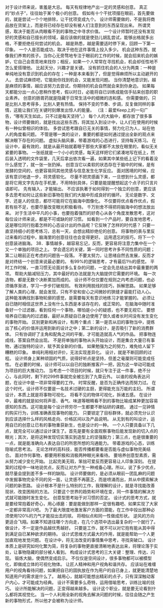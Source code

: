 对于设计师来说，害羞是大忌。
每天有规律地产出一定的灵感和创意。
真正的“妙点子”，往往始于某个极小的创意。
假如有十个干扰项摆在眼前，首先要做的，就是尝试一个个地排除，让干扰项变成九个。
设计师需要做的，不是我将商品放在货架上，而是将已经存在却没有被人们注意到的东西呈现出来。
所谓灵感，取决于能否从肉眼看不到的事物之中寻求价值。
一个设计师暂时还没有发现好的灵感和自已擅长的领域，最应该做的就是使劲儿胡乱尝试，能够出格就多出格，不要拒绝任何尝试的机会。
越是熟悉，越是需要适时停下来，回顾一下第一印象。
一个人是否能成功，取决于他在这件事情上投入多少。
机会这种东西，就像我们养育的孩子。当你心无旁骛地专注于眼前的工作的时候，就会招来机会的嫉妒，它自己会乖乖地来找你；相反，如果一个人常常在寻找机会，机会却任性地不怎么爱搭理他。
比起天分，兴趣才是关键。
没有抓住机会的人分为两类：一种是单纯地没有意识到机会的存在；一种是本来看到了，但是觉得麻烦所以主动避开的人。
去尝试麻烦吧，它能助你找到机会，又能发现问题。
当你清楚地意识到，越是麻烦的事情，越应该努力去尝试，你期待的机会自然就会来到你身边。
如果每天都能分出一点心思稍作思考，假以时日，必能将自已训练成能信手拈来创意的职业素养。
创意的肠胃药就是隐藏于日常生活中的细微的违和感。
你需要做的，只是比别人思考得多，比别人更有热情。
保持不变的节奏、步调，反复做同样的事情，这能让我们在关键时刻爆发出惊人的能量。
（注：最爱Keep上的一句广告，“哪有天生如此，只不过是每天坚持”。）
每个人的大脑中，都存放了很多事物，设计师要做的，就是找出这些东西，将其加入到设计中，让人们在使用的时候有一种似曾相识的体验。
多尝试思考跟自已无关的事情，努力化已为人，站在他人的角度看问题。
不管是哪一类的设计，重要的都是如何通过提出全新的观点来解决眼下存在的问题。
虚拟头脑风暴，带着游戏的心态进行，坚持每天练习。
在设计中，最有效的，就是从最开始就着眼于那些大家都不太放在眼里的，看似无关紧要的事物。
一张纸就是一个小小的灵感，每天这样把它们紧凑地写在纸上，然后装入透明的文件袋里，几天后拿出依次看一遍，如果其中某些纸上记下的看着没什么感觉了，就一张一张扔掉。
创意当它以柔软的状态存在于脑中的时候，是有发酵的空间的，也更容易同其他灵感与信息发生化学反应。
面对困境的时候，应该有意识地退一步，将灵感软化。
尽量不把灵感画下来，一旦想到什么灵感，都是将它用文字先存在手机里，不用特别具体，只要是能提醒想起这个点子的只言片语即可。
先有输入，才能输出。
不应该执著于如何得到一个独立的创意，更应该多去思考如何让这些新旧事物在我们的大脑中形成良好的循环。
无论是数字、文字、还是人的信息，都尽可能将它在脑海中图像化。
不仅要将优点看作优点，假若有些不足，也要尽量改变眼光积极看待。
千万别舍不得把将脑海中的想法放出来。
对于生活中平凡的小事，也要抱着强烈的好奇心从各个角度发散思考，这对每位设计师来说，都是不可或缺的好习惯。
如看到一个产品时，要自发地思考，这是哪位同行抱着怎样的心态设计出的作品呢？它反映了怎样的时代感？
只要一直坚持细小的思考练习，总有一天，会想出精妙绝伦的创意。
将事物的表与里反过来看的过程中，脑海里的创意往往也会变得更好。
运用遗忘的技巧，将下一个创意装进脑海。
38．事情越多，越容易忘记，反而，更容易将注意力集中在一个又一个单独的项目之上。
学会遗忘的关键，第一同时思考许多不同性质的问题；第二让眼前正在考虑的问题告一段落。
不要太努力，让思绪自然去发展，反而才是对终结一个创意来说最必要的。
有99%的逻辑思考，才有最后1％的感觉。
平时工作时候，一直习惯无论面对多么复杂的问题，一定会先总结出其中最重要的两项。
帮助大脑减轻压力，其中最好的办法就是为大脑提供它需要的环境。
每一次造物，都是无数个决断累加而成的。
设计师不仅仅要在规则之内考虑问题，也必须循序渐进，学习一步步打破规则。
有效利用脱线的技巧，拆解思路。
如果足够了解人类的心理，就会发现，只有不安和安心之间微妙的狭缝才最能打动人心。
这种能准确找到事物轮廓的感觉，是需要每天有意识地练习才能掌握的。
必须让自已随时相信这世界上没有什么东西是本该存在的，或正常的。
在脑海中随时准备好一个过滤器，看到任何一个事物，哪怕是小小的疑惑，也不要无视它。
要想培养自已脑内的过滤器，最好从质疑自已身边使用了很久或者长时间没有发生变化的事物开始。
区别更新和再设计，有两个重点：第一是否从旧的事物当中，提练出了核心的价值并运用到新的设计之中；第二新的设计，是否吸引了新的消费群体。
只有协调好了主角和配角之间的平衡，才可能造就高人气的作品。
把事物连成线，答案自然会出现。
不是将单独的事物从头开始设计，而是集合大量已有事物，通过独特的设计，赋予其全新的价值。
如果勉强为之的努力，难免给人留下糟糕的印象。
单纯利用相对评价，无法实现差异化。
设计，就是不断回顾的过程。
设计师身上某种顽固的气质，说得好听点是坚持，但差之毫厘则可能变成任性。
在必要的时候，设计师可以以自已的独断推客户一把，因为这一举动可能成为项目的巨大推动力。
当考虑一个项目的时候，就只专注于这一件事，绝不分心，与此同时，剩下的299件事就完全被忘到了九霄云外。
以谁的视角表达问题，在设计中是一项非常得要的工作。
时常反醒，是否为正确传达而努力过。
在这个时代，设计师不仅要是一名技术过硬的主厨，更得能充当万能的主妇。
所谓设计，本质上就是将事物可视化。
将看不见的物体可视化，拆诸五感。
在设计中，最难的就是如何将声音、香气、味道等眼睛看不到的事物比喻成某种更加容易感知的东西。这可能是每个设计师穷尽一生都要不断钻研的课题。
通过一见钟情的购买行为，训练准确表现事物的能力。
只要锁定了目标群体，就必须充分认识到应该选择什么样的风格走向、价格区间以及产品说明。
从无到有的叫设计，运用自已的创意让已有的事物重获新生，也是设计的一种。
一个人只要具备以下几点，就完全可以通过设计谋生了。首先是要有全面观察事物后能发现新的切入点的眼光；其次，是将这种发现切实落实到造型上的坚强毅力；第三点，也是很重要的一点，就是能准确向人表达自已的所思所想的沟通能力。
带着游戏的心态，训练隐喻式思考法。
无论怎样的高科技，能否传播都要看是否能与虚似事物完美结合。
面对作何事物，都要用积极和消极两种眼光来看待。
要培养创意型素质，需从努力减少变化开始。
比起完美无瑕，笨拙可爱反而更容易让人印象深刻。
在提案的过程中一味地说优点，反而让对方产生一种戒备心理。所以，说了多少优点，就尽量会提到差不多一样的缺陷。
设计师要做的，是必须从眼前一团乱麻的问题中发掘事物完全不同的另一面，让灵感不再匮乏，而是喷涌而出，并从中摸索解决问题的新思路。
设计根本不是什么特别的工作，我理解的设计，就是寻找能改善现状、改变困局的方法。
只要这个世界的趋势和环境在变，同一件事情的解决方式就可能随时发生变化。
创意型思考始于对习惯的否定。
设计式的思考方式，就是要经常抱着好奇心，用心琢磨：要是能做到那样一定很有趣吧、如果实现了大家一定都非常高兴吧。
为了最大限度地激发客户方面的潜能，在工作中投出那种必须使用120%的力气才能投出去的球。
将相似点和同一性做成形状。
逆风的方向更适合飞翔。如果不知道往哪个方向走，在几个选项中选出最复杂的一个就行了。
做设计，不一定是作品越优秀越好。
只要是工作，就不可以对它抱有能从其中得到满足自已某种欲求的期待。
设计式思维方式最大的作用，就是能帮助一个人更加直观地发觉问题。
在设计中，将无法改变的事情集中思考，寻找突破口。
设计本质上是研究如何化繁为简，将复杂的事物更直接清晰地表达出来，将理论落于实处，让事物隐藏的部分被人看到。
构成设计式思考的三大关键：整理、传达、闪现。
锻炼大脑，使偶然变成启示。
不仅仅是空间设计，很多事物都可以被模型化，即做成立体的可视化物体。
让匠人精神和用户视角和谐共存。
应该站在难缠用户的视角看待问题，如果把自已的固执放在作为用户的自已身上，就更能清楚地知道用户的需求是什么了。
越用心，就越可能想出精彩的点子，只有深深触动客户内心，才可能成为经典。
设计不需要多么奇特，运用借喻思考，训练比喻的技巧。
设计所能解决的问题，正变得越来越多。
设计这个职业，就是要无论看到什么都将其视觉化。
当一个人利用全新的视角去解决问题的时候，往往会随之产生新的事物形式，所以他才会被称为设计师。

